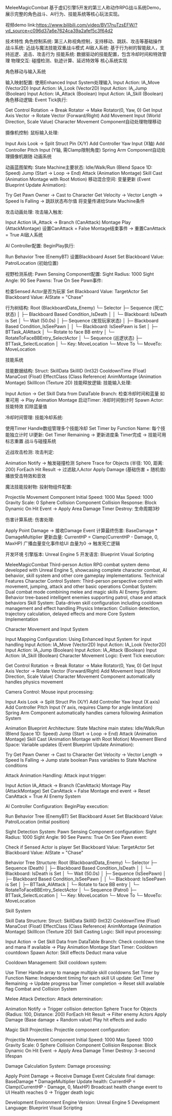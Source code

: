 MeleeMagicCombat
基于虚幻引擎5开发的第三人称动作RPG战斗系统Demo，展示完整的角色战斗、AI行为、技能系统等核心玩法实现。

视频demo link:https://www.bilibili.com/video/BV17nuTzsEFW/?vd_source=c096d37a6e7624ca39a2afef5c3f64d2

技术特性
角色控制系统: 第三人称视角控制，支持移动、跳跃、攻击等基础操作
战斗系统: 近战与魔法技能双重战斗模式
AI敌人系统: 基于行为树的智能敌人，支持巡逻、追击、攻击行为
技能系统: 数据驱动的技能配置，包含冷却时间和特效管理
物理交互: 碰撞检测、轨迹计算、延迟特效等
核心系统实现

角色移动与输入系统

输入映射配置:
使用Enhanced Input System处理输入
Input Action: IA_Move (Vector2D)
Input Action: IA_Look (Vector2D)
Input Action: IA_Jump (Boolean)
Input Action: IA_Attack (Boolean)
Input Action: IA_Skill (Boolean)
角色移动逻辑:
Event Tick执行:

Get Control Rotation → Break Rotator → Make Rotator(0, Yaw, 0)
Get Input Axis Vector → Rotate Vector (Forward/Right)
Add Movement Input (World Direction, Scale Value)
Character Movement Component自动处理物理移动

摄像机控制:
鼠标输入处理:

Input Axis Look → Split Struct Pin (X/Y)
Add Controller Yaw Input (X轴)
Add Controller Pitch Input (Y轴, 需Clamp限制角度)
Spring Arm Component自动处理摄像机跟随
动画系统

动画蓝图架构:
State Machine主要状态:
Idle/Walk/Run (Blend Space 1D: Speed)
Jump (Start → Loop → End)
Attack (Animation Montage)
Skill Cast (Animation Montage with Root Motion)
移动混合空间:
变量更新 (Event Blueprint Update Animation):

Try Get Pawn Owner → Cast to Character
Get Velocity → Vector Length → Speed
Is Falling → 跳跃状态布尔值
将变量传递给State Machine条件

攻击动画处理:
攻击输入触发:

Input Action IA_Attack → Branch (CanAttack)
Montage Play (AttackMontage)
设置CanAttack = False
Montage结束事件 → 重置CanAttack = True
AI敌人系统

AI Controller配置:
BeginPlay执行:

Run Behavior Tree (EnemyBT)
设置Blackboard Asset
Set Blackboard Value: PatrolLocation (初始位置)

视野检测系统:
Pawn Sensing Component配置:
Sight Radius: 1000
Sight Angle: 90
See Pawns: True
On See Pawn事件:

检查Sensed Actor是否为玩家
Set Blackboard Value: TargetActor
Set Blackboard Value: AIState = "Chase"

行为树结构:
Root (BlackboardData_Enemy)
└─ Selector
├─ Sequence (死亡状态)
│   ├─ Blackboard Based Condition_IsDeath
│   │   └─ Blackboard: IsDeath is Set
│   └─ Wait (50.0s)
│
├─ Sequence (发现玩家状态)
│   ├─ Blackboard Based Condition_IsSeePawn
│   │   └─ Blackboard: IsSeePawn is Set
│   ├─ BTTask_AIAttack
│   └─ Rotate to face BB entry
│       └─ RotateToFaceBBEntry_SelectActor
│
└─ Sequence (巡逻状态)
├─ BTTask_SelectLocation
│   └─ Key: MoveLocation
└─ Move To
└─ MoveTo: MoveLocation

技能系统

技能数据结构:
Struct: SkillData
SkillID (Int32)
CooldownTime (Float)
ManaCost (Float)
EffectClass (Class Reference)
AnimMontage (Animation Montage)
SkillIcon (Texture 2D)
技能释放逻辑:
技能输入处理:

Input Action → Get Skill Data from DataTable
Branch: 检查冷却时间和蓝量
如果可用 → Play Animation Montage
启动Timer: 冷却时间倒计时
Spawn Actor: 技能特效
扣除蓝量值

冷却时间管理:
技能冷却系统:

使用Timer Handle数组管理多个技能冷却
Set Timer by Function Name: 每个技能独立计时
UI更新: Get Timer Remaining → 更新进度条
Timer完成 → 技能可用标志重置
战斗与碰撞系统

近战攻击检测:
攻击判定:

Animation Notify → 触发碰撞检测
Sphere Trace for Objects (半径: 100, 距离: 200)
ForEach Hit Result → 过滤敌人Actor
Apply Damage (基础伤害 + 随机值)
播放受击特效和音效

魔法技能投射物:
投射物组件配置:

Projectile Movement Component
Initial Speed: 1000
Max Speed: 1000
Gravity Scale: 0
Sphere Collision Component
Collision Response: Block Dynamic
On Hit Event → Apply Area Damage
Timer Destroy: 生命周期3秒

伤害计算系统:
伤害处理:

Apply Point Damage → 接收Damage Event
计算最终伤害: BaseDamage * DamageMultiplier
更新血量: CurrentHP = Clamp(CurrentHP - Damage, 0, MaxHP)
广播血量变化事件给UI
血量为0 → 触发死亡逻辑

开发环境
引擎版本: Unreal Engine 5
开发语言: Blueprint Visual Scripting




MeleeMagicCombat
Third-person Action RPG combat system demo developed with Unreal Engine 5, showcasing complete character combat, AI behavior, skill system and other core gameplay implementations.
Technical Features
Character Control System: Third-person perspective control with movement, jumping, attack and other basic operations
Combat System: Dual combat mode combining melee and magic skills
AI Enemy System: Behavior tree-based intelligent enemies supporting patrol, chase and attack behaviors
Skill System: Data-driven skill configuration including cooldown management and effect handling
Physics Interaction: Collision detection, trajectory calculation, delayed effects and more
Core System Implementation

Character Movement and Input System

Input Mapping Configuration:
Using Enhanced Input System for input handling
Input Action: IA_Move (Vector2D)
Input Action: IA_Look (Vector2D)
Input Action: IA_Jump (Boolean)
Input Action: IA_Attack (Boolean)
Input Action: IA_Skill (Boolean)
Character Movement Logic:
Event Tick execution:

Get Control Rotation → Break Rotator → Make Rotator(0, Yaw, 0)
Get Input Axis Vector → Rotate Vector (Forward/Right)
Add Movement Input (World Direction, Scale Value)
Character Movement Component automatically handles physics movement

Camera Control:
Mouse input processing:

Input Axis Look → Split Struct Pin (X/Y)
Add Controller Yaw Input (X axis)
Add Controller Pitch Input (Y axis, requires Clamp for angle limitation)
Spring Arm Component automatically handles camera following
Animation System

Animation Blueprint Architecture:
State Machine main states:
Idle/Walk/Run (Blend Space 1D: Speed)
Jump (Start → Loop → End)
Attack (Animation Montage)
Skill Cast (Animation Montage with Root Motion)
Movement Blend Space:
Variable updates (Event Blueprint Update Animation):

Try Get Pawn Owner → Cast to Character
Get Velocity → Vector Length → Speed
Is Falling → Jump state boolean
Pass variables to State Machine conditions

Attack Animation Handling:
Attack input trigger:

Input Action IA_Attack → Branch (CanAttack)
Montage Play (AttackMontage)
Set CanAttack = False
Montage end event → Reset CanAttack = True
AI Enemy System

AI Controller Configuration:
BeginPlay execution:

Run Behavior Tree (EnemyBT)
Set Blackboard Asset
Set Blackboard Value: PatrolLocation (initial position)

Sight Detection System:
Pawn Sensing Component configuration:
Sight Radius: 1000
Sight Angle: 90
See Pawns: True
On See Pawn event:

Check if Sensed Actor is player
Set Blackboard Value: TargetActor
Set Blackboard Value: AIState = "Chase"

Behavior Tree Structure:
Root (BlackboardData_Enemy)
└─ Selector
├─ Sequence (Death)
│   ├─ Blackboard Based Condition_IsDeath
│   │   └─ Blackboard: IsDeath is Set
│   └─ Wait (50.0s)
│
├─ Sequence (IsSeePawn)
│   ├─ Blackboard Based Condition_IsSeePawn
│   │   └─ Blackboard: IsSeePawn is Set
│   ├─ BTTask_AIAttack
│   └─ Rotate to face BB entry
│       └─ RotateToFaceBBEntry_SelectActor
│
└─ Sequence (Patrol)
├─ BTTask_SelectLocation
│   └─ Key: MoveLocation
└─ Move To
└─ MoveTo: MoveLocation

Skill System

Skill Data Structure:
Struct: SkillData
SkillID (Int32)
CooldownTime (Float)
ManaCost (Float)
EffectClass (Class Reference)
AnimMontage (Animation Montage)
SkillIcon (Texture 2D)
Skill Casting Logic:
Skill input processing:

Input Action → Get Skill Data from DataTable
Branch: Check cooldown time and mana
If available → Play Animation Montage
Start Timer: Cooldown countdown
Spawn Actor: Skill effects
Deduct mana value

Cooldown Management:
Skill cooldown system:

Use Timer Handle array to manage multiple skill cooldowns
Set Timer by Function Name: Independent timing for each skill
UI update: Get Timer Remaining → Update progress bar
Timer completion → Reset skill available flag
Combat and Collision System

Melee Attack Detection:
Attack determination:

Animation Notify → Trigger collision detection
Sphere Trace for Objects (Radius: 100, Distance: 200)
ForEach Hit Result → Filter enemy Actors
Apply Damage (Base damage + Random value)
Play hit effects and audio

Magic Skill Projectiles:
Projectile component configuration:

Projectile Movement Component
Initial Speed: 1000
Max Speed: 1000
Gravity Scale: 0
Sphere Collision Component
Collision Response: Block Dynamic
On Hit Event → Apply Area Damage
Timer Destroy: 3-second lifespan

Damage Calculation System:
Damage processing:

Apply Point Damage → Receive Damage Event
Calculate final damage: BaseDamage * DamageMultiplier
Update health: CurrentHP = Clamp(CurrentHP - Damage, 0, MaxHP)
Broadcast health change event to UI
Health reaches 0 → Trigger death logic

Development Environment
Engine Version: Unreal Engine 5
Development Language: Blueprint Visual Scripting
